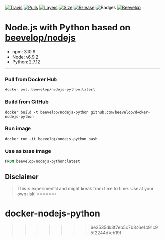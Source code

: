 [![Travis](https://shields.beevelop.com/travis/beevelop/docker-nodejs-python.svg?style=flat-square)](https://travis-ci.org/beevelop/docker-nodejs-python)
[![Pulls](https://shields.beevelop.com/docker/pulls/beevelop/nodejs-python.svg?style=flat-square)](https://links.beevelop.com/d-nodejs-python)
[![Layers](https://shields.beevelop.com/docker/image/layers/beevelop/nodejs-python/latest.svg?style=flat-square)](https://links.beevelop.com/d-nodejs-python)
[![Size](https://shields.beevelop.com/docker/image/size/beevelop/nodejs-python/latest.svg?style=flat-square)](https://links.beevelop.com/d-nodejs-python)
[![Release](https://shields.beevelop.com/github/release/beevelop/docker-nodejs-python.svg?style=flat-square)](https://github.com/beevelop/docker-nodejs-python/releases)
![Badges](https://shields.beevelop.com/badge/badges-7-brightgreen.svg?style=flat-square)
[![Beevelop](https://links.beevelop.com/honey-badge)](https://beevelop.com)

# Node.js with Python based on [beevelop/nodejs](https://github.com/beevelop/docker-nodejs)
- npm: 3.10.9
- Node: v6.9.2
- Python: 2.7.12

----
### Pull from Docker Hub
```
docker pull beevelop/nodejs-python:latest
```

### Build from GitHub
```
docker build -t beevelop/nodejs-python github.com/beevelop/docker-nodejs-python
```

### Run image
```
docker run -it beevelop/nodejs-python bash
```

### Use as base image
```Dockerfile
FROM beevelop/nodejs-python:latest
```

## Disclaimer
> This is experimental and might break from time to time. Use at your own risk!
=======
# docker-nodejs-python
>>>>>>> 6e3535db3f7eb5c7b346e1491c95f2244d7eb19f

